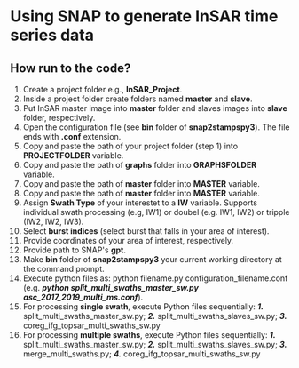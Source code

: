 # Using SNAP to generate InSAR time series data

## How run to the code?
1. Create a project folder e.g., **InSAR_Project**.
2. Inside a project folder create folders named __master__ and __slave__.
3. Put InSAR master image into __master__ folder and slaves images into __slave__ folder, respectively.
4. Open the configuration file (see **bin** folder of **snap2stampspy3**). The file ends with **.conf** extension.
5. Copy and paste the path of your project folder (step 1) into  **PROJECTFOLDER** variable.
6. Copy and paste the path of **graphs** folder into **GRAPHSFOLDER** variable.
7. Copy and paste the path of **master** folder into **MASTER** variable.
8. Copy and paste the path of **master** folder into **MASTER** variable.
9. Assign **Swath Type** of your interestet to a **IW** variable. Supports individual swath processing (e.g, IW1) or doubel (e.g. IW1, IW2) or tripple (IW2, IW2, IW3).
10. Select **burst indices** (select burst that falls in your area of interest).
11. Provide coordinates of your area of interest, respectively.
12. Provide path to SNAP's **gpt**.
13. Make **bin** folder of **snap2stampspy3** your current working directory at the command prompt.
14. Execute python files as: python filename.py configuration\_filename.conf (e.g. ***python split\_multi\_swaths\_master\_sw.py asc\_2017\_2019\_multi\_ms.conf***).
15. For processing **single swath**, execute Python files sequentially: ***1.*** split\_multi\_swaths\_master\_sw.py; ***2.*** split\_multi\_swaths\_slaves\_sw.py; ***3.*** coreg\_ifg\_topsar_multi\_swaths\_sw.py
16. For processing **multiple swaths**, execute Python files sequentially: ***1.*** split\_multi\_swaths\_master\_sw.py; ***2.*** split\_multi\_swaths\_slaves\_sw.py; ***3.*** merge\_multi\_swaths.py; ***4.*** coreg\_ifg\_topsar_multi\_swaths\_sw.py

